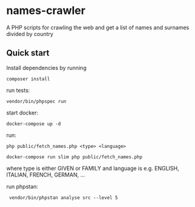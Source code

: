 # names-crawler
A PHP scripts for crawling the web and get a list of names and surnames divided by country

## Quick start
Install dependencies by running

    composer install
    
run tests:

    vendor/bin/phpspec run
    
start docker:

    docker-compose up -d
    
run:

    php public/fetch_names.php <type> <language>
    
    docker-compose run slim php public/fetch_names.php

    
where type is either GIVEN or FAMILY
and language is e.g. ENGLISH, ITALIAN, FRENCH, GERMAN, ...
    
run phpstan:

     vendor/bin/phpstan analyse src --level 5